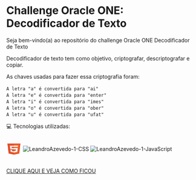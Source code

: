 # Challenge Oracle ONE: Decodificador de Texto

Seja bem-vindo(a) ao repositório do challenge Oracle ONE Decodificador de Texto

Decodificador de texto tem como objetivo, criptografar, descriptografar e copiar. 

As chaves usadas para fazer essa criptografia foram: 

`A letra "a" é convertida para "ai"`<br>
`A letra "e" é convertida para "enter"`<br>
`A letra "i" é convertida para "imes"`<br>
`A letra "o" é convertida para "ober"`<br>
`A letra "u" é convertida para "ufat"`<br>

💻 Tecnologias utilizadas:

<div style="display: inline_block"><br>
  <img align="center" alt="LeandroAzevedo-1-HTML" height="30" width="40" src="https://raw.githubusercontent.com/devicons/devicon/master/icons/html5/html5-original.svg">
  <img align="center" alt="LeandroAzevedo-1-CSS" height="30" width="40" src="https://cdn.jsdelivr.net/gh/devicons/devicon/icons/css3/css3-original.svg">
  <img align="center" alt="LeandroAzevedo-1-JavaScript" height="30" width="40" src="https://cdn.jsdelivr.net/gh/devicons/devicon/icons/javascript/javascript-original.svg">
</div>
<br><br>

<div>
  <a href="https://leandroazevedo-1.github.io/challenge-Oracle-One-Decodificador-de-Texto/" taget="_blank">CLIQUE AQUI E VEJA COMO FICOU</a>
<div/>



